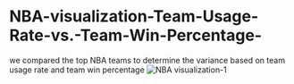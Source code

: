 # NBA-visualization-Team-Usage-Rate-vs.-Team-Win-Percentage-
we compared the top NBA teams to determine the variance based on team usage rate and team win percentage 
![NBA visualization-1](https://github.com/Rxbrooks15/NBA-visualization-Team-Usage-Rate-vs.-Team-Win-Percentage-/assets/112977778/23067838-2b33-42d3-bb70-55f7eec5a1a7)
